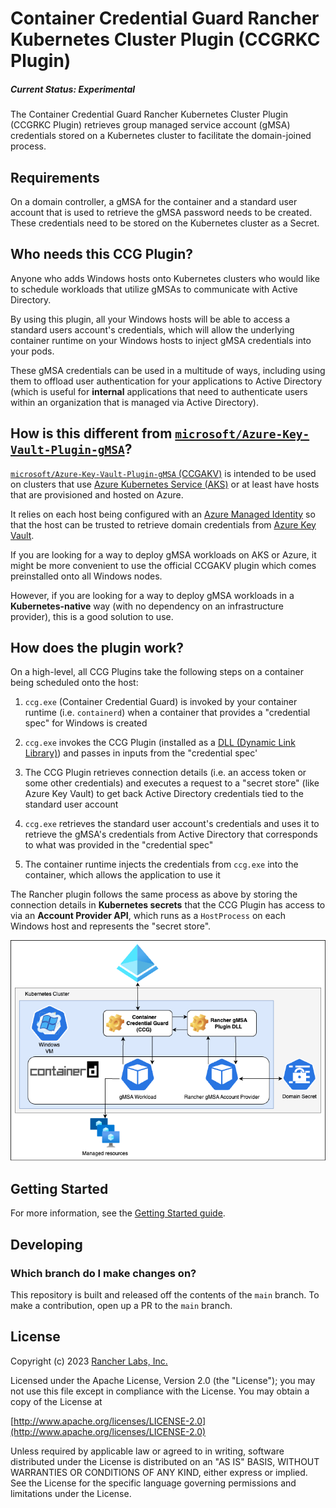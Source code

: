 Container Credential Guard Rancher Kubernetes Cluster Plugin (CCGRKC Plugin)
========
##### Current Status: **Experimental**

The Container Credential Guard Rancher Kubernetes Cluster Plugin (CCGRKC Plugin) retrieves group managed service account (gMSA) credentials stored on a Kubernetes cluster to facilitate the domain-joined process.

## Requirements

On a domain controller, a gMSA for the container and a standard user account that is used to retrieve the gMSA password needs to be created. These credentials need to be stored on the Kubernetes cluster as a Secret.

## Who needs this CCG Plugin?

Anyone who adds Windows hosts onto Kubernetes clusters who would like to schedule workloads that utilize gMSAs to communicate with Active Directory.

By using this plugin, all your Windows hosts will be able to access a standard users account's credentials, which will allow the underlying container runtime on your Windows hosts to inject gMSA credentials into your pods.

These gMSA credentials can be used in a multitude of ways, including using them to offload user authentication for your applications to Active Directory (which is useful for **internal** applications that need to authenticate users within an organization that is managed via Active Directory).

## How is this different from [`microsoft/Azure-Key-Vault-Plugin-gMSA`](https://github.com/microsoft/Azure-Key-Vault-Plugin-gMSA)?

[`microsoft/Azure-Key-Vault-Plugin-gMSA` (CCGAKV)](https://github.com/microsoft/Azure-Key-Vault-Plugin-gMSA) is intended to be used on clusters that use [Azure Kubernetes Service (AKS)](https://learn.microsoft.com/en-us/azure/aks/intro-kubernetes) or at least have hosts that are provisioned and hosted on Azure.

It relies on each host being configured with an [Azure Managed Identity](https://learn.microsoft.com/en-us/azure/active-directory/managed-identities-azure-resources/overview) so that the host can be trusted to retrieve domain credentials from [Azure Key Vault](https://learn.microsoft.com/en-us/azure/key-vault/general/basic-concepts).

If you are looking for a way to deploy gMSA workloads on AKS or Azure, it might be more convenient to use the official CCGAKV plugin which comes preinstalled onto all Windows nodes.

However, if you are looking for a way to deploy gMSA workloads in a **Kubernetes-native** way (with no dependency on an infrastructure provider), this is a good solution to use.

## How does the plugin work?

On a high-level, all CCG Plugins take the following steps on a container being scheduled onto the host:

1. `ccg.exe` (Container Credential Guard) is invoked by your container runtime (i.e. `containerd`) when a container that provides a "credential spec" for Windows is created

2. `ccg.exe` invokes the CCG Plugin (installed as a [DLL (Dynamic Link Library)](https://learn.microsoft.com/en-us/troubleshoot/windows-client/deployment/dynamic-link-library)) and passes in inputs from the "credential spec'

3. The CCG Plugin retrieves connection details (i.e. an access token or some other credentials) and executes a request to a "secret store" (like Azure Key Vault) to get back Active Directory credentials tied to the standard user account

4. `ccg.exe` retrieves the standard user account's credentials and uses it to retrieve the gMSA's credentials from Active Directory that corresponds to what was provided in the "credential spec"

5. The container runtime injects the credentials from `ccg.exe` into the container, which allows the application to use it

The Rancher plugin follows the same process as above by storing the connection details in **Kubernetes secrets** that the CCG Plugin has access to via an **Account Provider API**, which runs as a `HostProcess` on each Windows host and represents the "secret store".


![](./docs/diagrams/simple-diagram.png)


## Getting Started

For more information, see the [Getting Started guide](docs/gettingstarted.md).

## Developing

### Which branch do I make changes on?

This repository is built and released off the contents of the `main` branch. To make a contribution, open up a PR to the `main` branch.

## License
Copyright (c) 2023 [Rancher Labs, Inc.](http://rancher.com)

Licensed under the Apache License, Version 2.0 (the "License");
you may not use this file except in compliance with the License.
You may obtain a copy of the License at

[http://www.apache.org/licenses/LICENSE-2.0](http://www.apache.org/licenses/LICENSE-2.0)

Unless required by applicable law or agreed to in writing, software
distributed under the License is distributed on an "AS IS" BASIS,
WITHOUT WARRANTIES OR CONDITIONS OF ANY KIND, either express or implied.
See the License for the specific language governing permissions and
limitations under the License.
